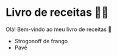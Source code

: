 # Livro de receitas :man_cook:

Olá! Bem-vindo ao meu livro de receitas :wave:

 - Strogonoff de frango
 - Pavê
